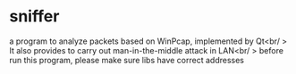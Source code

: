 # sniffer
 a program to analyze packets based on WinPcap, implemented by Qt<br/ >
 It also provides to carry out man-in-the-middle attack in LAN<br/ >
 before run this program, please make sure libs have correct addresses
